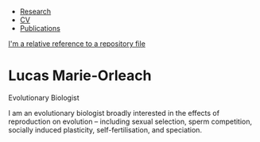 <nav>
  <ul>
    <li><a href="/research.md/">Research</a></li>
    <li><a href="/CV/">CV</a></li>
    <li><a href="/Publications/">Publications</a></li>
  </ul>
</nav>

[I'm a relative reference to a repository file](../reseach.md)

# Lucas Marie-Orleach
Evolutionary Biologist

I am an evolutionary biologist broadly interested in the effects of reproduction on evolution – including sexual selection, sperm competition, socially induced plasticity, self-fertilisation, and speciation.
